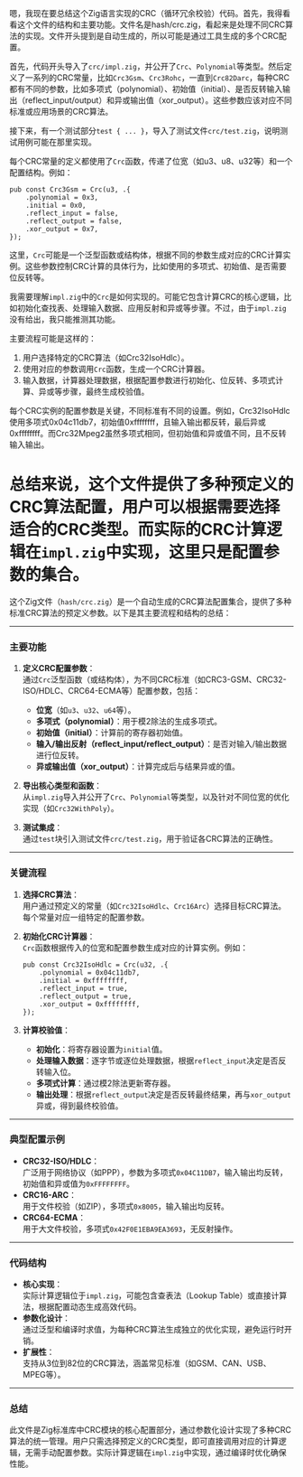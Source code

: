 嗯，我现在要总结这个Zig语言实现的CRC（循环冗余校验）代码。首先，我得看看这个文件的结构和主要功能。文件名是hash/crc.zig，看起来是处理不同CRC算法的实现。文件开头提到是自动生成的，所以可能是通过工具生成的多个CRC配置。

首先，代码开头导入了`crc/impl.zig`，并公开了`Crc`、`Polynomial`等类型。然后定义了一系列的CRC常量，比如`Crc3Gsm`、`Crc3Rohc`，一直到`Crc82Darc`，每种CRC都有不同的参数，比如多项式（polynomial）、初始值（initial）、是否反转输入输出（reflect_input/output）和异或输出值（xor_output）。这些参数应该对应不同标准或应用场景的CRC算法。

接下来，有一个测试部分`test { ... }`，导入了测试文件`crc/test.zig`，说明测试用例可能在那里实现。

每个CRC常量的定义都使用了`Crc`函数，传递了位宽（如u3、u8、u32等）和一个配置结构。例如：
```zig
pub const Crc3Gsm = Crc(u3, .{
    .polynomial = 0x3,
    .initial = 0x0,
    .reflect_input = false,
    .reflect_output = false,
    .xor_output = 0x7,
});
```
这里，`Crc`可能是一个泛型函数或结构体，根据不同的参数生成对应的CRC计算实例。这些参数控制CRC计算的具体行为，比如使用的多项式、初始值、是否需要位反转等。

我需要理解`impl.zig`中的`Crc`是如何实现的。可能它包含计算CRC的核心逻辑，比如初始化查找表、处理输入数据、应用反射和异或等步骤。不过，由于`impl.zig`没有给出，我只能推测其功能。

主要流程可能是这样的：
1. 用户选择特定的CRC算法（如Crc32IsoHdlc）。
2. 使用对应的参数调用`Crc`函数，生成一个CRC计算器。
3. 输入数据，计算器处理数据，根据配置参数进行初始化、位反转、多项式计算、异或等步骤，最终生成校验值。

每个CRC实例的配置参数是关键，不同标准有不同的设置。例如，Crc32IsoHdlc使用多项式0x04c11db7，初始值0xffffffff，且输入输出都反转，最后异或0xffffffff。而Crc32Mpeg2虽然多项式相同，但初始值和异或值不同，且不反转输入输出。

总结来说，这个文件提供了多种预定义的CRC算法配置，用户可以根据需要选择适合的CRC类型。而实际的CRC计算逻辑在`impl.zig`中实现，这里只是配置参数的集合。
================================================
这个Zig文件（`hash/crc.zig`）是一个自动生成的CRC算法配置集合，提供了多种标准CRC算法的预定义参数。以下是其主要流程和结构的总结：

---

### **主要功能**
1. **定义CRC配置参数**：  
   通过`Crc`泛型函数（或结构体），为不同CRC标准（如CRC3-GSM、CRC32-ISO/HDLC、CRC64-ECMA等）配置参数，包括：
   - **位宽**（如`u3`、`u32`、`u64`等）。
   - **多项式（polynomial）**：用于模2除法的生成多项式。
   - **初始值（initial）**：计算前的寄存器初始值。
   - **输入/输出反射（reflect_input/reflect_output）**：是否对输入/输出数据进行位反转。
   - **异或输出值（xor_output）**：计算完成后与结果异或的值。

2. **导出核心类型和函数**：  
   从`impl.zig`导入并公开了`Crc`、`Polynomial`等类型，以及针对不同位宽的优化实现（如`Crc32WithPoly`）。

3. **测试集成**：  
   通过`test`块引入测试文件`crc/test.zig`，用于验证各CRC算法的正确性。

---

### **关键流程**
1. **选择CRC算法**：  
   用户通过预定义的常量（如`Crc32IsoHdlc`、`Crc16Arc`）选择目标CRC算法。每个常量对应一组特定的配置参数。

2. **初始化CRC计算器**：  
   `Crc`函数根据传入的位宽和配置参数生成对应的计算实例。例如：
   ```zig
   pub const Crc32IsoHdlc = Crc(u32, .{
       .polynomial = 0x04c11db7,
       .initial = 0xffffffff,
       .reflect_input = true,
       .reflect_output = true,
       .xor_output = 0xffffffff,
   });
   ```

3. **计算校验值**：  
   - **初始化**：将寄存器设置为`initial`值。
   - **处理输入数据**：逐字节或逐位处理数据，根据`reflect_input`决定是否反转输入位。
   - **多项式计算**：通过模2除法更新寄存器。
   - **输出处理**：根据`reflect_output`决定是否反转最终结果，再与`xor_output`异或，得到最终校验值。

---

### **典型配置示例**
- **CRC32-ISO/HDLC**：  
  广泛用于网络协议（如PPP），参数为多项式`0x04C11DB7`，输入输出均反转，初始值和异或值为`0xFFFFFFFF`。
- **CRC16-ARC**：  
  用于文件校验（如ZIP），多项式`0x8005`，输入输出均反转。
- **CRC64-ECMA**：  
  用于大文件校验，多项式`0x42F0E1EBA9EA3693`，无反射操作。

---

### **代码结构**
- **核心实现**：  
  实际计算逻辑位于`impl.zig`，可能包含查表法（Lookup Table）或直接计算法，根据配置动态生成高效代码。
- **参数化设计**：  
  通过泛型和编译时求值，为每种CRC算法生成独立的优化实现，避免运行时开销。
- **扩展性**：  
  支持从3位到82位的CRC算法，涵盖常见标准（如GSM、CAN、USB、MPEG等）。

---

### **总结**
此文件是Zig标准库中CRC模块的核心配置部分，通过参数化设计实现了多种CRC算法的统一管理。用户只需选择预定义的CRC类型，即可直接调用对应的计算逻辑，无需手动配置参数。实际计算逻辑在`impl.zig`中实现，通过编译时优化确保性能。